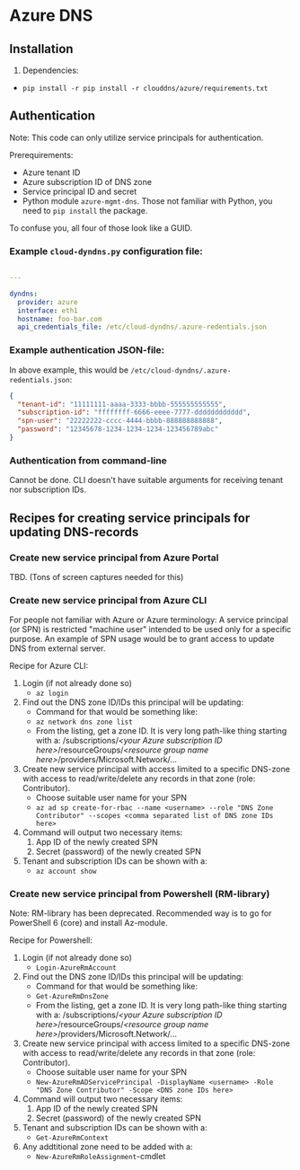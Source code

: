 # Azure DNS

## Installation
1. Dependencies:
  * `pip install -r pip install -r clouddns/azure/requirements.txt`

## Authentication
Note: This code can only utilize service principals for authentication.

Prerequirements:
* Azure tenant ID
* Azure subscription ID of DNS zone
* Service principal ID and secret
* Python module `azure-mgmt-dns`. Those not familiar with Python, you need to `pip install` the package.

To confuse you, all four of those look like a GUID.

### Example `cloud-dyndns.py` configuration file:
```yaml

---

dyndns:
  provider: azure
  interface: eth1
  hostname: foo-bar.com
  api_credentials_file: /etc/cloud-dyndns/.azure-redentials.json
```

### Example authentication JSON-file:

In above example, this would be `/etc/cloud-dyndns/.azure-redentials.json`:
```json
{
  "tenant-id": "11111111-aaaa-3333-bbbb-555555555555",
  "subscription-id": "ffffffff-6666-eeee-7777-dddddddddddd",
  "spn-user": "22222222-cccc-4444-bbbb-888888888888",
  "password": "12345678-1234-1234-1234-123456789abc"
}
```

### Authentication from command-line
Cannot be done. CLI doesn't have suitable arguments for receiving tenant nor subscription IDs.

## Recipes for creating service principals for updating DNS-records

### Create new service principal from Azure Portal
TBD.
(Tons of screen captures needed for this)

### Create new service principal from Azure CLI
For people not familiar with Azure or Azure terminology: A service principal (or SPN) is restricted "machine user"
intended to be used only for a specific purpose. An example of SPN usage would be to grant access to update DNS from
external server.

Recipe for Azure CLI:

1. Login (if not already done so)
    * `az login`
1. Find out the DNS zone ID/IDs this principal will be updating:
    * Command for that would be something like:
    * `az network dns zone list` 
    * From the listing, get a zone ID. It is very long path-like thing starting with a:
    /subscriptions/_\<your Azure subscription ID here\>_/resourceGroups/_\<resource group name here\>_/providers/Microsoft.Network/...
1. Create new service principal with access limited to a specific DNS-zone with access to read/write/delete any
records in that zone (role: Contributor).
    * Choose suitable user name for your SPN
    * `az ad sp create-for-rbac --name <username> --role "DNS Zone Contributor" --scopes <comma separated list of DNS zone IDs here>`
1. Command will output two necessary items:
    1. App ID of the newly created SPN
    1. Secret (password) of the newly created SPN
1. Tenant and subscription IDs can be shown with a:
    * `az account show`

### Create new service principal from Powershell (RM-library)
Note: RM-library has been deprecated. Recommended way is to go for PowerShell 6 (core) and install Az-module.

Recipe for Powershell:

1. Login (if not already done so)
    * `Login-AzureRmAccount`
1. Find out the DNS zone ID/IDs this principal will be updating:
    * Command for that would be something like:
    * `Get-AzureRmDnsZone`
    * From the listing, get a zone ID. It is very long path-like thing starting with a:
    /subscriptions/_\<your Azure subscription ID here\>_/resourceGroups/_\<resource group name here\>_/providers/Microsoft.Network/...
1. Create new service principal with access limited to a specific DNS-zone with access to read/write/delete any
records in that zone (role: Contributor).
    * Choose suitable user name for your SPN
    * `New-AzureRmADServicePrincipal -DisplayName <username> -Role "DNS Zone Contributor" -Scope <DNS zone IDs here>`
1. Command will output two necessary items:
    1. App ID of the newly created SPN
    1. Secret (password) of the newly created SPN
1. Tenant and subscription IDs can be shown with a:
    * `Get-AzureRmContext`
1. Any addtitional zone need to be added with a:
    * `New-AzureRmRoleAssignment`-cmdlet
